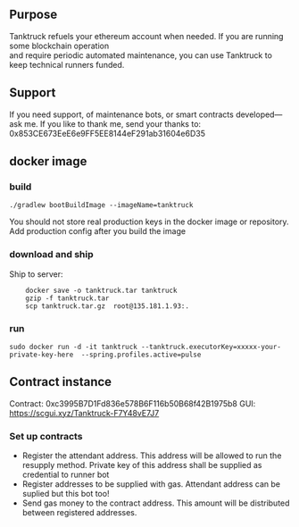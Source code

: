 ##  Purpose

Tanktruck refuels your ethereum account when needed. If you are running some blockchain operation  
and require periodic automated maintenance, you can use Tanktruck to keep technical runners funded. 

## Support

If you need support, of maintenance bots, or smart contracts developed—ask me.  If you like to thank me, 
send your thanks to: 0x853CE673EeE6e9FF5EE8144eF291ab31604e6D35


## docker image

### build

````shell
./gradlew bootBuildImage --imageName=tanktruck
````
You should not store real production keys in the docker image or repository.
Add production config after you build the image



### download and ship


Ship to server:
````shell
    docker save -o tanktruck.tar tanktruck
    gzip -f tanktruck.tar
    scp tanktruck.tar.gz  root@135.181.1.93:.
````


### run

````shell
sudo docker run -d -it tanktruck --tanktruck.executorKey=xxxxx-your-private-key-here  --spring.profiles.active=pulse
````


## Contract instance

Contract:  0xc3995B7D1Fd836e578B6F116b50B68f42B1975b8
GUI: https://scgui.xyz/Tanktruck-F7Y48vE7J7

### Set up contracts

- Register the attendant address. This address will be allowed to run the resupply method.  Private key of this address shall be supplied as credential to runner bot
- Register addresses to be supplied with gas.   Attendant address can be suplied but this bot too!
- Send gas money to the contract address.  This amount will be distributed between registered addresses.